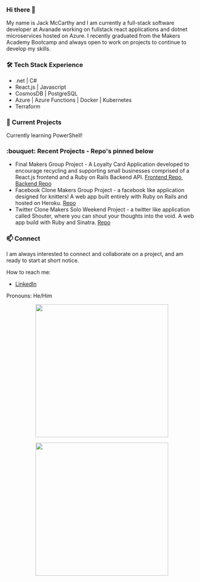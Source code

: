### Hi there 👋

My name is Jack McCarthy and I am currently a full-stack software developer at Avanade working on fullstack react applications and dotnet microservices hosted on Azure. I recently graduated from the Makers Academy Bootcamp and always open to work on projects to continue to develop my skills.

<h3 >🛠  Tech Stack Experience</h3>
<ul>
  <li>.net | C# </li>
  <li>React.js | Javascript</li>
  <li>CosmosDB | PostgreSQL</li>
  <li>Azure | Azure Functions | Docker | Kubernetes</li>
  <li>Terraform</li>
</ul>


<h3>🌱  Current Projects</h3>
Currently learning PowerShell! 

<h3>:bouquet: Recent Projects - Repo's pinned below</h3>
<ul>
  <li>Final Makers Group Project - A Loyalty Card Application developed to encourage recycling and supporting small businesses comprised of a React.js frontend and a Ruby on Rails Backend API. <a href="https://github.com/jackmcc08/ladz-reclaim-react-fe">Frontend Repo</a>, <a href="https://github.com/jackmcc08/reclaim_api">Backend Repo</a></li>
  <li>Facebook Clone Makers Group Project - a facebook like application designed for knitters! A web app built entirely with Ruby on Rails and hosted on Heroku.  <a href="https://github.com/jackmcc08/Knitter-acebook-clone">Repo</a></li>
  <li>Twitter Clone Makers Solo Weekend Project - a twitter like application called Shouter, where you can shout your thoughts into the void. A web app build with Ruby and Sinatra. <a href="https://github.com/jackmcc08/chitter-challenge">Repo</a></li>
</ul>

<h3>📫  Connect</h3>
 I am always interested to connect and collaborate on a project, and am ready to start at short notice.

How to reach me: 
- [LinkedIn](https://www.linkedin.com/in/jackmcc08/) 

Pronouns: He/Him

<p align='center'>
  <a href="#"><img src="https://github-readme-stats.vercel.app/api?username=jackmcc08&show_icons=true&count_private=true&theme=dark" width="350"></a>
</p>

<p align='center'>
  <a href="#"><img src="https://github-readme-stats.vercel.app/api/top-langs/?username=jackmcc08&layout=compact&theme=vue&card_width=300&hide_title=true" width="350"></a>
</p>

<!--
**jackmcc08/jackmcc08** is a ✨ _special_ ✨ repository because its `README.md` (this file) appears on your GitHub profile.

Here are some ideas to get you started:

- 🔭 I’m currently working on ...
- 🌱 I’m currently learning ...
- 👯 I’m looking to collaborate on ...
- 🤔 I’m looking for help with ...
- 💬 Ask me about ...
- 📫 How to reach me: ...
- 😄 Pronouns: ...
- ⚡ Fun fact: ...
-->
